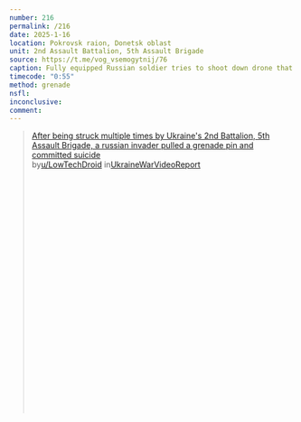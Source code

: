 ```yaml
---
number: 216
permalink: /216
date: 2025-1-16
location: Pokrovsk raion, Donetsk oblast
unit: 2nd Assault Battalion, 5th Assault Brigade
source: https://t.me/vog_vsemogytnij/76
caption: Fully equipped Russian soldier tries to shoot down drone that is dropping grenades on him, unsuccessfully. He grabs grenade, makes sure drone operator saw it, and proceeds with detonating it under his vest
timecode: "0:55"
method: grenade
nsfl: 
inconclusive: 
comment: 
---
```

<blockquote class="reddit-embed-bq" style="height:500px" data-embed-height="564"><a href="https://www.reddit.com/r/UkraineWarVideoReport/comments/1i3jltf/after_being_struck_multiple_times_by_ukraines_2nd/">After being struck multiple times by Ukraine's 2nd Battalion, 5th Assault Brigade, a russian invader pulled a grenade pin and committed suicide</a><br> by<a href="https://www.reddit.com/user/LowTechDroid/">u/LowTechDroid</a> in<a href="https://www.reddit.com/r/UkraineWarVideoReport/">UkraineWarVideoReport</a></blockquote><script async="" src="https://embed.reddit.com/widgets.js" charset="UTF-8"></script>